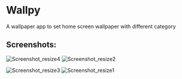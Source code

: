 # Wallpy
A wallpaper app to set home screen wallpaper with different category

## Screenshots: 

![Screenshot_resize4](https://user-images.githubusercontent.com/69350516/214810539-f35ce4df-3234-4d5f-aafa-a1921610bdf9.png)  <tb>
![Screenshot_resize2](https://user-images.githubusercontent.com/69350516/214810559-e7af9e20-6e8a-43e4-b3b9-b43027bd00be.png)

![Screenshot_resize3](https://user-images.githubusercontent.com/69350516/214810596-a41c5bbe-28e8-4cfc-bb3e-ed17e0063869.png)
![Screenshot_resize1](https://user-images.githubusercontent.com/69350516/214810609-bad1ca3f-35df-4cf4-a8fb-aa17afa77c0c.png)
